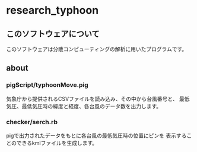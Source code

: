 # research_typhoon
## このソフトウェアについて
このソフトウェアは分散コンピューティングの解析に用いたプログラムです。
## about
### pigScript/typhoonMove.pig
気象庁から提供されるCSVファイルを読み込み、その中から台風番号と、
最低気圧、最低気圧時の緯度と経度、各台風のデータ数を出力します。
### checker/serch.rb
pigで出力されたデータをもとに各台風の最低気圧時の位置にピンを
表示することのできるkmlファイルを生成します。